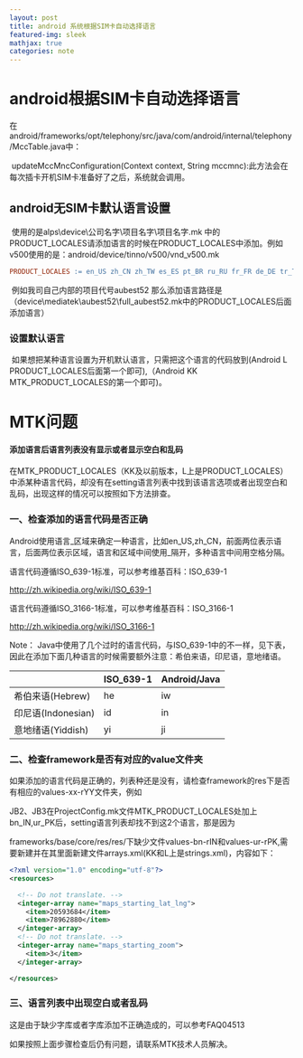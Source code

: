 ```yaml
---
layout: post
title: android 系统根据SIM卡自动选择语言
featured-img: sleek
mathjax: true
categories: note
---
```


# android根据SIM卡自动选择语言

在android/frameworks/opt/telephony/src/java/com/android/internal/telephony/MccTable.java中：

​    updateMccMncConfiguration(Context context, String mccmnc):此方法会在每次插卡开机SIM卡准备好了之后，系统就会调用。













## android无SIM卡默认语言设置

​	使用的是alps\device\公司名字\项目名字\项目名字.mk 中的PRODUCT_LOCALES请添加语言的时候在PRODUCT_LOCALES中添加。例如v500使用的是：android/device/tinno/v500/vnd_v500.mk

```makefile
PRODUCT_LOCALES := en_US zh_CN zh_TW es_ES pt_BR ru_RU fr_FR de_DE tr_TR vi_VN ms_MY in_ID th_TH it_IT ar_EG hi_IN bn_IN ur_PK fa_IR pt_PT nl_NL el_GR hu_HU tl_PH ro_RO cs_CZ ko_KR km_KH iw_IL my_MM pl_PL es_US bg_BG hr_HR lv_LV lt_LT sk_SK uk_UA de_AT da_DK fi_FI nb_NO sv_SE en_GB hy_AM zh_HK et_EE ja_JP kk_KZ sr_RS sl_SI ca_ES
```

​	例如我司自己内部的项目代号aubest52 那么添加语言路径是（device\mediatek\aubest52\full_aubest52.mk中的PRODUCT_LOCALES后面添加语言）



### 设置默认语言

​	如果想把某种语言设置为开机默认语言，只需把这个语言的代码放到(Android L PRODUCT_LOCALES后面第一个即可),（Android KK MTK_PRODUCT_LOCALES的第一个即可)。









# MTK问题

#### 添加语言后语言列表没有显示或者显示空白和乱码

​	在MTK_PRODUCT_LOCALES（KK及以前版本，L上是PRODUCT_LOCALES）中添某种语言代码，却没有在setting语言列表中找到该语言选项或者出现空白和乱码，出现这样的情况可以按照如下方法排查。

### 一、检查添加的语言代码是否正确

Android使用语言_区域来确定一种语言，比如en_US,zh_CN，前面两位表示语言，后面两位表示区域，语言和区域中间使用_隔开，多种语言中间用空格分隔。

语言代码遵循ISO_639-1标准，可以参考维基百科：ISO_639-1

http://zh.wikipedia.org/wiki/ISO_639-1

语言代码遵循ISO_3166-1标准，可以参考维基百科：ISO_3166-1

http://zh.wikipedia.org/wiki/ISO_3166-1

Note： Java中使用了几个过时的语言代码，与ISO_639-1中的不一样，见下表，因此在添加下面几种语言的时候需要额外注意：希伯来语，印尼语，意地绪语。

|                    | ISO_639-1 | Android/Java |
| ------------------ | --------- | ------------ |
| 希伯来语(Hebrew)   | he        | iw           |
| 印尼语(Indonesian) | id        | in           |
| 意地绪语(Yiddish)  | yi        | ji           |

### 二、检查framework是否有对应的value文件夹

如果添加的语言代码是正确的，列表种还是没有，请检查framework的res下是否有相应的values-xx-rYY文件夹，例如

JB2、JB3在ProjectConfig.mk文件MTK_PRODUCT_LOCALES处加上bn_IN,ur_PK后，setting语言列表却找不到这2个语言，那是因为

frameworks/base/core/res/res/下缺少文件values-bn-rIN和values-ur-rPK,需要新建并在其里面新建文件arrays.xml(KK和L上是strings.xml)，内容如下：

```xml
<?xml version="1.0" encoding="utf-8"?>
<resources>

  <!-- Do not translate. -->
  <integer-array name="maps_starting_lat_lng">
    <item>20593684</item>
    <item>78962880</item>
  </integer-array>
  <!-- Do not translate. -->
  <integer-array name="maps_starting_zoom">
    <item>3</item>
  </integer-array>

</resources>
```



### 三、语言列表中出现空白或者乱码

这是由于缺少字库或者字库添加不正确造成的，可以参考FAQ04513

如果按照上面步骤检查后仍有问题，请联系MTK技术人员解决。